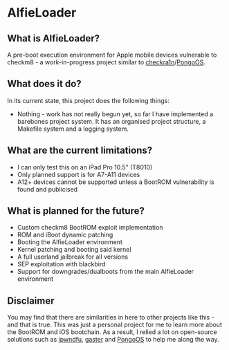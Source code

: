 # AlfieLoader

## What is AlfieLoader?
A pre-boot execution environment for Apple mobile devices vulnerable to checkm8 - a work-in-progress project similar to [checkra1n](https://checkra.in/)/[PongoOS](https://github.com/checkra1n/PongoOS).

## What does it do?
In its current state, this project does the following things:
* Nothing - work has not really begun yet, so far I have implemented a barebones project system. It has an organised project structure, a Makefile system and a logging system.

## What are the current limitations?
* I can only test this on an iPad Pro 10.5" (T8010)
* Only planned support is for A7-A11 devices
* A12+ devices cannot be supported unless a BootROM vulnerability is found and publicised

## What is planned for the future?
* Custom checkm8 BootROM exploit implementation
* ROM and iBoot dynamic patching
* Booting the AlfieLoader environment
* Kernel patching and booting said kernel
* A full userland jailbreak for all versions
* SEP exploitation with blackbird
* Support for downgrades/dualboots from the main AlfieLoader environment

## Disclaimer
You may find that there are similarities in here to other projects like this - and that is true. This was just a personal project for me to learn more about the BootROM and iOS bootchain. As a result, I relied a lot on open-source solutions such as [ipwndfu](https://github.com/axi0mX), [gaster](https://github.com/0x7ff/gaster) and [PongoOS](https://github.com/checkra1n/PongoOS) to help me along the way.
